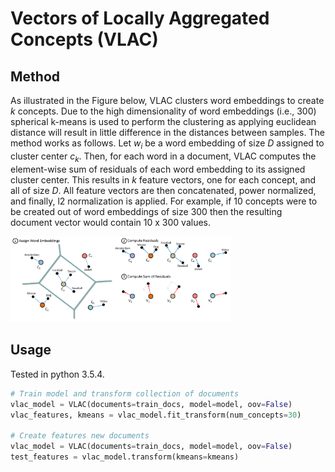 # Vectors of Locally Aggregated Concepts (VLAC)

## Method
As illustrated in the Figure below, VLAC clusters word embeddings to create *k* concepts. Due to the high dimensionality of word embeddings (i.e., 300) spherical k-means is used to perform the clustering as applying euclidean distance will result in little difference in the distances between samples. The method works as follows. Let *w<sub>i</sub>* be a word embedding of size *D* assigned to cluster center *c<sub>k</sub>*. Then, for each word in a document, VLAC computes the element-wise sum of residuals of each word embedding to its assigned cluster center. This results in *k* feature vectors, one for each concept, and all of size *D*. All feature vectors are then concatenated, power normalized, and finally, l2 normalization is applied. For example, if 10 concepts were to be created out of word embeddings of size 300 then the resulting document vector would contain 10 x 300 values. 

<img src="https://github.com/MaartenGr/VLAC/blob/master/vlac.png" width="70%"/>

## Usage
Tested in python 3.5.4. 

```python
# Train model and transform collection of documents
vlac_model = VLAC(documents=train_docs, model=model, oov=False)
vlac_features, kmeans = vlac_model.fit_transform(num_concepts=30)

# Create features new documents
vlac_model = VLAC(documents=train_docs, model=model, oov=False)
test_features = vlac_model.transform(kmeans=kmeans)
```

